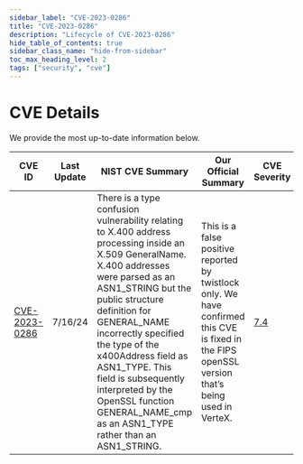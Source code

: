 ```yaml
---
sidebar_label: "CVE-2023-0286"
title: "CVE-2023-0286"
description: "Lifecycle of CVE-2023-0286"
hide_table_of_contents: true
sidebar_class_name: "hide-from-sidebar"
toc_max_heading_level: 2
tags: ["security", "cve"]
---
```


# CVE Details

We provide the most up-to-date information below.

| CVE ID                                                          | Last Update | NIST CVE Summary                                                                                                                                                                                                                                                                                                                                                                                               | Our Official Summary                                                                                                                              | CVE Severity                                          | Status  |
| --------------------------------------------------------------- | ----------- | -------------------------------------------------------------------------------------------------------------------------------------------------------------------------------------------------------------------------------------------------------------------------------------------------------------------------------------------------------------------------------------------------------------- | ------------------------------------------------------------------------------------------------------------------------------------------------- | ----------------------------------------------------- | ------- |
| [CVE-2023-0286](https://nvd.nist.gov/vuln/detail/CVE-2023-0286) | 7/16/24     | There is a type confusion vulnerability relating to X.400 address processing inside an X.509 GeneralName. X.400 addresses were parsed as an ASN1_STRING but the public structure definition for GENERAL_NAME incorrectly specified the type of the x400Address field as ASN1_TYPE. This field is subsequently interpreted by the OpenSSL function GENERAL_NAME_cmp as an ASN1_TYPE rather than an ASN1_STRING. | This is a false positive reported by twistlock only. We have confirmed this CVE is fixed in the FIPS openSSL version that’s being used in VerteX. | [7.4](https://nvd.nist.gov/vuln/detail/CVE-2023-0286) | Ongoing |
